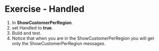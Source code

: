 ﻿# Exercise - Handled

1.  In  **ShowCustomerPerRegion**.
2.  set Handled to **true**.
3.	Build and test.
4.  Notice that when you are in the ShowCustomerPerRegion you will get only the ShowCustomerPerRegion messages.
